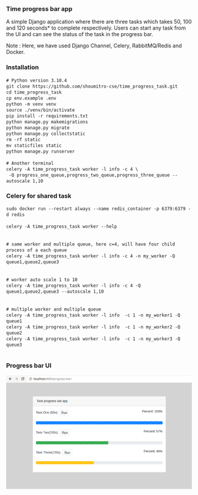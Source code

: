 ### Time progress bar app

A simple Django application where there are three tasks which takes 50, 100 and 120 seconds* to complete respectively.
Users can start any task from the UI and can see the status of the task in the progress bar.

Note : Here, we have used Django Channel, Celery, RabbitMQ/Redis and Docker.

### Installation

```
# Python version 3.10.4
git clone https://github.com/shoumitro-cse/time_progress_task.git
cd time_progress_task
cp env.example .env
python -m venv venv
source ./venv/bin/activate
pip install -r requirements.txt
python manage.py makemigrations
python manage.py migrate
python manage.py collectstatic
rm -rf static
mv staticfiles static
python manage.py runserver

# Another terminal
celery -A time_progress_task worker -l info -c 4 \
 -Q progress_one_queue,progress_two_queue,progress_three_queue --autoscale 1,10
```

### Celery for shared task

```
sudo docker run --restart always --name redis_container -p 6379:6379 -d redis

celery -A time_progress_task worker --help


# same worker and multiple queue, here c=4, will have four child process of a each queue
celery -A time_progress_task worker -l info -c 4 -n my_worker -Q queue1,queue2,queue3


# worker auto scale 1 to 10
celery -A time_progress_task worker -l info -c 4 -Q queue1,queue2,queue3 --autoscale 1,10


# multiple worker and multiple queue
celery -A time_progress_task worker -l info  -c 1 -n my_worker1 -Q queue1
celery -A time_progress_task worker -l info  -c 1 -n my_worker2 -Q queue2
celery -A time_progress_task worker -l info  -c 1 -n my_worker3 -Q queue3
    
```

### Progress bar UI

![](https://github.com/shoumitro-cse/time_progress_task/blob/main/images/progress_ui.png?raw=true)

